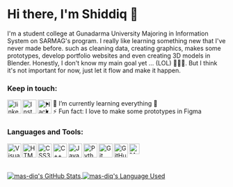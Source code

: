 # Hi there, I'm Shiddiq 👋

I'm a student college at Gunadarma University Majoring in Information System on SARMAG's program. I really like learning something new that I've never made before. such as cleaning data, creating graphics, makes some prototypes, develop portfolio websites and even creating 3D models in Blender. Honestly, I don't know my main goal yet ... (LOL) 🤣🤣🤣. But I think it's not important for now, just let it flow and make it happen.

### Keep in touch:

<a href='https://www.linkedin.com/in/muhammad-shiddiq-f-5a1868111/'><img align='left' alt="linkedin" src="https://img.icons8.com/fluent/48/000000/linkedin.png" height='32px' /></a>
<a href='https://www.instagram.com/m_shiddiq_f/'><img align='left' alt="Instagram" src="https://img.icons8.com/fluent/48/000000/instagram-new.png" height='32px' /></a>
<a href='https://www.hackerrank.com/msf31/'><img align='left' alt="Hackerrank" src="https://pbs.twimg.com/profile_images/1281089565306978306/lY9LTGve.jpg" height='32px' /></a>


- 🌱 I’m currently learning everything 🤣
- ⚡ Fun fact: I love to make some prototypes in Figma


### Languages and Tools:

<img align="left" alt="Visual Studio Code" width="32px" src="https://img.icons8.com/color/48/000000/visual-studio-code-2019.png" />
<img align="left" alt="HTML5" width="32px" src="https://img.icons8.com/color/48/000000/html-5.png" />
<img align="left" alt="CSS3" width="32px" src="https://img.icons8.com/color/48/000000/css3.png" />
<img align="left" alt="C++" width="32px" src="https://img.icons8.com/color/48/000000/c-plus-plus-logo.png" />
<img align="left" alt="Java" width="32px" src="https://img.icons8.com/color/48/000000/java-coffee-cup-logo.png" />
<img align="left" alt="Python" width="32px" src="https://img.icons8.com/color/48/000000/python.png" />
<img align="left" alt="Git" width="32px" src="https://img.icons8.com/color/48/000000/git.png" />
<img align="left" alt="GitHub" width="32px" src="https://img.icons8.com/color/48/000000/github--v1.png" />
<img align="left" alt="Manjaro" width="24px" src="https://upload.wikimedia.org/wikipedia/commons/thumb/3/3e/Manjaro-logo.svg/1024px-Manjaro-logo.svg.png" />

<br />
<br />
<br />

<p align=left>
   <a href="https://github.com/anuraghazra/github-readme-stats" title="Go to Source">
     <img align="center" alt="mas-diq's GitHub Stats" src="https://github-readme-stats.vercel.app/api?username=mas-diq&count_private=true&show_icons=true&theme=gotham" />
  </a>
  <a href="https://github.com/anuraghazra/github-readme-stats">
    <img align="center" alt="mas-diq's Language Used" src="https://github-readme-stats.vercel.app/api/top-langs/?username=mas-diq&theme=gotham&layout=compact&langs_count=10" />
  </a>
</p>

<!--START_SECTION:waka-->
<!--END_SECTION:waka-->
